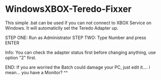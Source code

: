 # WindowsXBOX-Teredo-Fixxer
This simple .bat can be used if you can not connect to XBOX Service on Windows. It will automaticlly set the Teredo Adapter up.

STEP ONE: Run as Administrator
STEP TWO: Type Number and press ENTER

Info: You can check the adapter status first before changing anything, use option "2" first.

END: If you are worried the Batch could damage your PC, just edit it.... i mean... you have a Monitor? ^^

